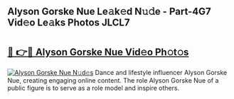 ## Alyson Gorske Nue Le𝚊k𝚎d N𝚞𝚍e - Part-4G7 Vid𝚎o Le𝚊ks Photos JLCL7

# <h2><a href="http://fb2sl0.evod.top/?m=Alyson+Gorske+Nue">🔗 👉🔴 Alyson Gorske Nue Vid𝚎o Ph𝚘t𝚘s</a></h2>

[![Alyson Gorske Nue N𝚞d𝚎s](https://i.imgur.com/8V9OHl7.gif)](http://fb2sl0.evod.top/?m=Alyson+Gorske+Nue)
Dance and lifestyle influencer Alyson Gorske Nue, creating engaging online content. The role Alyson Gorske Nue of a public figure is to serve as a role model and inspire others. 
